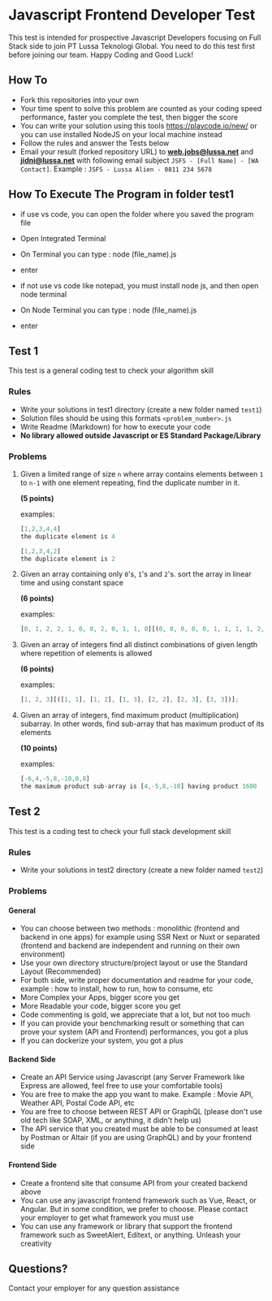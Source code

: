 # Javascript Frontend Developer Test

This test is intended for prospective Javascript Developers focusing on Full Stack side to join PT Lussa Teknologi Global. You need to do this test first before joining our team. Happy Coding and Good Luck!

## How To

- Fork this repositories into your own
- Your time spent to solve this problem are counted as your coding speed performance, faster you complete the test, then bigger the score
- You can write your solution using this tools https://playcode.io/new/ or you can use installed NodeJS on your local machine instead
- Follow the rules and answer the Tests below
- Email your result (forked repository URL) to **[web.jobs@lussa.net](mailto:web.jobs@lussa.net)** and **[jidni@lussa.net](mailto:jidni@lussa.net)** with following email subject `JSFS - [Full Name] - [WA Contact]`. Example : `JSFS - Lussa Alien - 0811 234 5678`

## How To Execute The Program in folder test1

- if use vs code, you can open the folder where you saved the program file
- Open Integrated Terminal
- On Terminal you can type : node (file_name).js
- enter

- if not use vs code like notepad, you must install node js, and then open node terminal
- On Node Terminal you can type : node (file_name).js
- enter

## Test 1

This test is a general coding test to check your algorithm skill

### Rules

- Write your solutions in test1 directory (create a new folder named `test1`)
- Solution files should be using this formats `<problem_number>.js`
- Write Readme (Markdown) for how to execute your code
- **No library allowed outside Javascript or ES Standard Package/Library**

### Problems

1. Given a limited range of size `n` where array contains elements between `1` to `n-1` with one element repeating, find the duplicate number in it.

   **(5 points)**

   examples:

   ```javascript
   [1,2,3,4,4]
   the duplicate element is 4
   ```

   ```javascript
   [1,2,3,4,2]
   the duplicate element is 2
   ```

1. Given an array containing only `0`'s, `1`'s and `2`'s. sort the array in linear time and using constant space

   **(6 points)**

   examples:

   ```javascript
   [0, 1, 2, 2, 1, 0, 0, 2, 0, 1, 1, 0][(0, 0, 0, 0, 0, 1, 1, 1, 1, 2, 2, 2)];
   ```

1. Given an array of integers find all distinct combinations of given length where repetition of elements is allowed

   **(6 points)**

   examples:

   ```javascript
   [1, 2, 3][([1, 1], [1, 2], [1, 3], [2, 2], [2, 3], [3, 3])];
   ```

1. Given an array of integers, find maximum product (multiplication) subarray. In other words, find sub-array that has maximum product of its elements

   **(10 points)**

   examples:

   ```javascript
   [-6,4,-5,8,-10,0,8]
   the maximum product sub-array is [4,-5,8,-10] having product 1600
   ```

## Test 2

This test is a coding test to check your full stack development skill

### Rules

- Write your solutions in test2 directory (create a new folder named `test2`)

### Problems

#### General

- You can choose between two methods : monolithic (frontend and backend in one apps) for example using SSR Next or Nuxt or separated (frontend and backend are independent and running on their own environment)
- Use your own directory structure/project layout or use the Standard Layout (Recommended)
- For both side, write proper documentation and readme for your code, example : how to install, how to run, how to consume, etc
- More Complex your Apps, bigger score you get
- More Readable your code, bigger score you get
- Code commenting is gold, we appreciate that a lot, but not too much
- If you can provide your benchmarking result or something that can prove your system (API and Frontend) performances, you got a plus
- If you can dockerize your system, you got a plus

#### Backend Side

- Create an API Service using Javascript (any Server Framework like Express are allowed, feel free to use your comfortable tools)
- You are free to make the app you want to make. Example : Movie API, Weather API, Postal Code API, etc
- You are free to choose between REST API or GraphQL (please don't use old tech like SOAP, XML, or anything, it didn't help us)
- The API service that you created must be able to be consumed at least by Postman or Altair (if you are using GraphQL) and by your frontend side

#### Frontend Side

- Create a frontend site that consume API from your created backend above
- You can use any javascript frontend framework such as Vue, React, or Angular. But in some condition, we prefer to choose. Please contact your employer to get what framework you must use
- You can use any framework or library that support the frontend framework such as SweetAlert, Editext, or anything. Unleash your creativity

## Questions?

Contact your employer for any question assistance
